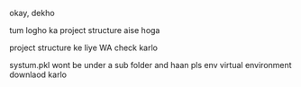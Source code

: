 okay, dekho

tum logho ka project structure aise hoga

project structure ke liye WA check karlo

systum.pkl wont be under a sub folder and haan pls 
env virtual environment downlaod karlo

